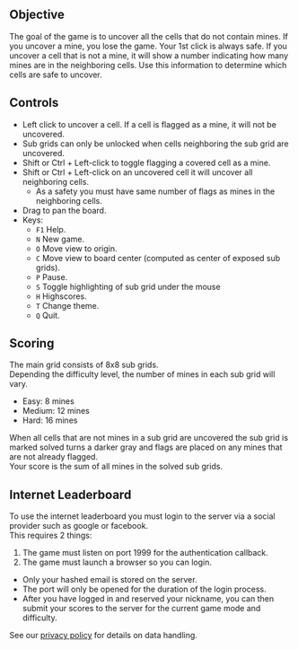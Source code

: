 
## Objective

The goal of the game is to uncover all the cells that do not contain mines.
If you uncover a mine, you lose the game. Your 1st click is always safe.
If you uncover a cell that is not a mine, it will show a number indicating how many mines are in the neighboring cells.
Use this information to determine which cells are safe to uncover.

## Controls

* Left click to uncover a cell. If a cell is flagged as a mine, it will not be uncovered.
* Sub grids can only be unlocked when cells neighboring the sub grid are uncovered.
* Shift or Ctrl + Left-click to toggle flagging a covered cell as a mine.
* Shift or Ctrl + Left-click on an uncovered cell it will uncover all neighboring cells.
  * As a safety you must have same number of flags as mines in the neighboring cells.
* Drag to pan the board.
* Keys:
  * `F1` Help.
  * `N` New game.
  * `O` Move view to origin.
  * `C` Move view to board center (computed as center of exposed sub grids).
  * `P` Pause.
  * `S` Toggle highlighting of sub grid under the mouse
  * `H` Highscores.
  * `T` Change theme.
  * `Q` Quit.

## Scoring

The main grid consists of 8x8 sub grids.  
Depending the difficulty level, the number of mines in each sub grid will vary.  
* Easy: 8 mines
* Medium: 12 mines
* Hard: 16 mines

When all cells that are not mines in a sub grid are uncovered the sub grid is marked solved turns a darker gray and flags are placed on any mines that are not already flagged.  
Your score is the sum of all mines in the solved sub grids.  

## Internet Leaderboard

To use the internet leaderboard you must login to the server via a social provider such as google or facebook.  
This requires 2 things:
1. The game must listen on port 1999 for the authentication callback.
2. The game must launch a browser so you can login.
- Only your hashed email is stored on the server.
- The port will only be opened for the duration of the login process.
- After you have logged in and reserved your nickname, you can then submit your scores to the server for the current game mode and difficulty.

See our [privacy policy](https://par-com.net/privacy_policy.html) for details on data handling.
